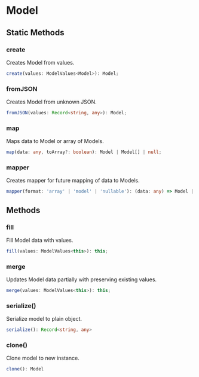 # Model

## Static Methods

### create
Creates Model from values.
```ts
create(values: ModelValues<Model>): Model;
```

### fromJSON
Creates Model from unknown JSON.
```ts
fromJSON(values: Record<string, any>): Model;
```

### map
Maps data to Model or array of Models.
```ts
map(data: any, toArray?: boolean): Model | Model[] | null;
```

### mapper
Creates mapper for future mapping of data to Models.
```ts
mapper(format: 'array' | 'model' | 'nullable'): (data: any) => Model | Model[] | null;
```

## Methods

### fill
Fill Model data with values.
```ts
fill(values: ModelValues<this>): this;
```

### merge
Updates Model data partially with preserving existing values.
```ts
merge(values: ModelValues<this>): this;
```

### serialize()
Serialize model to plain object.
```ts
serialize(): Record<string, any>
```

### clone()
Clone model to new instance.
```ts
clone(): Model
```
